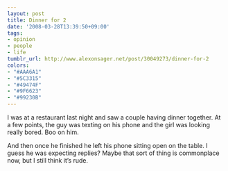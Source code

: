 ```yaml
---
layout: post
title: Dinner for 2
date: '2008-03-28T13:39:50+09:00'
tags:
- opinion
- people
- life
tumblr_url: http://www.alexonsager.net/post/30049273/dinner-for-2
colors:
- "#AAA6A1"
- "#5C3315"
- "#49474F"
- "#9F6623"
- "#99230B"
---
```


<p>I was at a restaurant last night and saw a couple having dinner together. At a few points, the guy was texting on his phone and the girl was looking really bored. Boo on him. </p><p>And then once he finished he left his phone sitting open on the table. I guess he was expecting replies? Maybe that sort of thing is commonplace now, but I still think it&rsquo;s rude.  </p>
